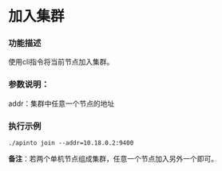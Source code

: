 # 加入集群
### 功能描述
使用cli指令将当前节点加入集群。


### 参数说明：

addr：集群中任意一个节点的地址

### 执行示例
```shell
./apinto join --addr=10.18.0.2:9400
```

**备注**：若两个单机节点组成集群，任意一个节点加入另外一个即可。